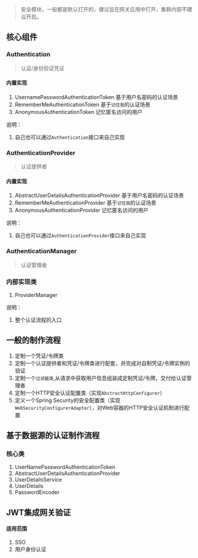 > 安全模块，一般都是默认打开的，建议旨在网关应用中打开，集群内部不建议开启。

## 核心组件

### Authentication 
> 认证/身份验证凭证

#### 内置实现
1. UsernamePasswordAuthenticationToken 基于用户名密码的认证场景
2. RememberMeAuthenticationToken 基于`记住我`的认证场景
3. AnonymousAuthenticationToken 记忆匿名访问的用户

说明：
1. 自己也可以通过`Authentication`接口来自己实现

### AuthenticationProvider
> 认证提供者

#### 内置实现
1. AbstractUserDetailsAuthenticationProvider 基于用户名密码的认证场景
2. RememberMeAuthenticationProvider 基于`记住我`的认证场景
3. AnonymousAuthenticationProvider 记忆匿名访问的用户

说明：
1. 自己也可以通过`AuthenticationProvider`接口来自己实现

### AuthenticationManager
> 认证管理者

### 内部实现类
1. ProviderManager

说明：
1. 整个认证流程的入口



## 一般的制作流程

1. 定制一个凭证/令牌类
2. 定制一个认证提供者和凭证/令牌类进行配套，并完成对自制凭证/令牌实例的验证
3. 定制一个`过滤器类`,从请求中获取用户信息组装成定制凭证/令牌，交付给认证管理者
4. 定制一个HTTP安全认证配置类（实现`AbstractHttpConfigurer`）
5. 定义一个Spring Security的安全配置类（实现`WebSecurityConfigurerAdapter`），对Web容器的HTTP安全认证机制进行配置


## 基于数据源的认证制作流程

### 核心类

1. UserNamePasswordAuthenticationToken
2. AbstractUserDetailsAuthenticationProvider
3. UserDetailsService
4. UserDetails
5. PasswordEncoder



## JWT集成网关验证

#### 适用范围
1. SSO
2. 用户身份认证